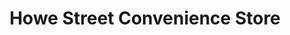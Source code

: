 ---
title: "Howe Street Convenience Store"
url: /derby/howe-street-convenience-store/
shop: convenience
---